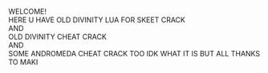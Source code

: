 WELCOME!<BR>HERE U HAVE OLD DIVINITY LUA FOR SKEET CRACK<br>AND<br>OLD DIVINITY CHEAT CRACK<br>AND<br>SOME ANDROMEDA CHEAT CRACK TOO IDK WHAT IT IS BUT ALL THANKS TO MAKI
